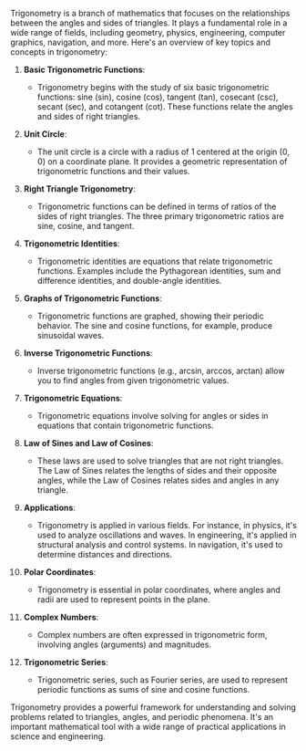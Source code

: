Trigonometry is a branch of mathematics that focuses on the relationships between the angles and sides of triangles. It plays a fundamental role in a wide range of fields, including geometry, physics, engineering, computer graphics, navigation, and more. Here's an overview of key topics and concepts in trigonometry:

1. **Basic Trigonometric Functions**:
   - Trigonometry begins with the study of six basic trigonometric functions: sine (sin), cosine (cos), tangent (tan), cosecant (csc), secant (sec), and cotangent (cot). These functions relate the angles and sides of right triangles.

2. **Unit Circle**:
   - The unit circle is a circle with a radius of 1 centered at the origin (0, 0) on a coordinate plane. It provides a geometric representation of trigonometric functions and their values.

3. **Right Triangle Trigonometry**:
   - Trigonometric functions can be defined in terms of ratios of the sides of right triangles. The three primary trigonometric ratios are sine, cosine, and tangent.

4. **Trigonometric Identities**:
   - Trigonometric identities are equations that relate trigonometric functions. Examples include the Pythagorean identities, sum and difference identities, and double-angle identities.

5. **Graphs of Trigonometric Functions**:
   - Trigonometric functions are graphed, showing their periodic behavior. The sine and cosine functions, for example, produce sinusoidal waves.

6. **Inverse Trigonometric Functions**:
   - Inverse trigonometric functions (e.g., arcsin, arccos, arctan) allow you to find angles from given trigonometric values.

7. **Trigonometric Equations**:
   - Trigonometric equations involve solving for angles or sides in equations that contain trigonometric functions.

8. **Law of Sines and Law of Cosines**:
   - These laws are used to solve triangles that are not right triangles. The Law of Sines relates the lengths of sides and their opposite angles, while the Law of Cosines relates sides and angles in any triangle.

9. **Applications**:
   - Trigonometry is applied in various fields. For instance, in physics, it's used to analyze oscillations and waves. In engineering, it's applied in structural analysis and control systems. In navigation, it's used to determine distances and directions.

10. **Polar Coordinates**:
    - Trigonometry is essential in polar coordinates, where angles and radii are used to represent points in the plane.

11. **Complex Numbers**:
    - Complex numbers are often expressed in trigonometric form, involving angles (arguments) and magnitudes.

12. **Trigonometric Series**:
    - Trigonometric series, such as Fourier series, are used to represent periodic functions as sums of sine and cosine functions.

Trigonometry provides a powerful framework for understanding and solving problems related to triangles, angles, and periodic phenomena. It's an important mathematical tool with a wide range of practical applications in science and engineering.
